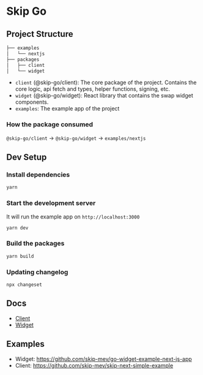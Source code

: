 # Skip Go

## Project Structure

```sh
├── examples
│   └── nextjs
├── packages
│   ├── client
│   └── widget
```

- `client` (@skip-go/client): The core package of the project. Contains the core logic, api fetch and types, helper functions, signing, etc.
- `widget` (@skip-go/widget): React library that contains the swap widget components.
- `examples`: The example app of the project

### How the package consumed

`@skip-go/client` -> `@skip-go/widget` -> `examples/nextjs`

## Dev Setup

### Install dependencies

```bash
yarn
```

### Start the development server

It will run the example app on `http://localhost:3000`

```bash
yarn dev
```

### Build the packages

```bash
yarn build
```

### Updating changelog

```
npx changeset
```

## Docs

- [Client](./packages/client/README.md)
- [Widget](./packages/widget/README.md)

## Examples

- Widget: https://github.com/skip-mev/go-widget-example-next-js-app
- Client: https://github.com/skip-mev/skip-next-simple-example
